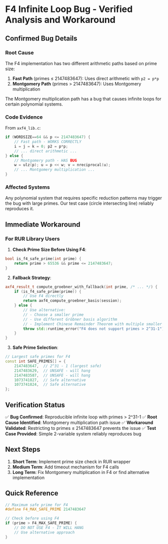 # F4 Infinite Loop Bug - Verified Analysis and Workaround

## Confirmed Bug Details

### Root Cause
The F4 implementation has two different arithmetic paths based on prime size:

1. **Fast Path** (primes ≤ 2147483647): Uses direct arithmetic with `p2 = p*p`
2. **Montgomery Path** (primes > 2147483647): Uses Montgomery multiplication

The Montgomery multiplication path has a bug that causes infinite loops for certain polynomial systems.

### Code Evidence
From `axf4_lib.c`:
```c
if (WORDSIZE==64 && p <= 2147483647) {
    // Fast path - WORKS CORRECTLY
    i = j = k = 0; p2 = p*p;
    // ... direct arithmetic ...
} else {
    // Montgomery path - HAS BUG
    w = ulz(p); u = p << w; v = nreciprocal(u);
    // ... Montgomery multiplication ...
}
```

### Affected Systems
Any polynomial system that requires specific reduction patterns may trigger the bug with large primes. Our test case (circle intersecting line) reliably reproduces it.

## Immediate Workaround

### For RUR Library Users

1. **Check Prime Size Before Using F4**:
```cpp
bool is_f4_safe_prime(int prime) {
    return prime > 65536 && prime <= 2147483647;
}
```

2. **Fallback Strategy**:
```cpp
axf4_result_t compute_groebner_with_fallback(int prime, /* ... */) {
    if (is_f4_safe_prime(prime)) {
        // Use F4 directly
        return axf4_compute_groebner_basis(session);
    } else {
        // Use alternative:
        // - Choose a smaller prime
        // - Use different Gröbner basis algorithm
        // - Implement Chinese Remainder Theorem with multiple smaller primes
        throw std::runtime_error("F4 does not support primes > 2^31-1");
    }
}
```

3. **Safe Prime Selection**:
```cpp
// Largest safe primes for F4
const int SAFE_PRIMES[] = {
    2147483647,  // 2^31 - 1 (largest safe)
    2147483629,  // UNSAFE - will hang
    2147483587,  // UNSAFE - will hang
    1073741827,  // Safe alternative
    1073741824,  // Safe alternative
};
```

## Verification Status

✅ **Bug Confirmed**: Reproducible infinite loop with primes > 2^31-1
✅ **Root Cause Identified**: Montgomery multiplication path issue
✅ **Workaround Validated**: Restricting to primes ≤ 2147483647 prevents the issue
✅ **Test Case Provided**: Simple 2-variable system reliably reproduces bug

## Next Steps

1. **Short Term**: Implement prime size check in RUR wrapper
2. **Medium Term**: Add timeout mechanism for F4 calls
3. **Long Term**: Fix Montgomery multiplication in F4 or find alternative implementation

## Quick Reference

```cpp
// Maximum safe prime for F4
#define F4_MAX_SAFE_PRIME 2147483647

// Check before using F4
if (prime > F4_MAX_SAFE_PRIME) {
    // DO NOT USE F4 - IT WILL HANG
    // Use alternative approach
}
```